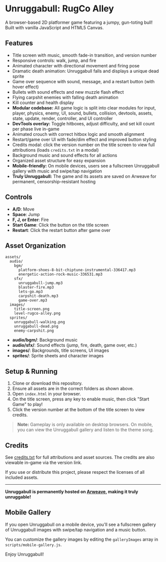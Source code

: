 # Unruggabull: RugCo Alley

A browser-based 2D platformer game featuring a jumpy, gun-toting bull! Built with vanilla JavaScript and HTML5 Canvas.

## Features
- Title screen with music, smooth fade-in transition, and version number
- Responsive controls: walk, jump, and fire
- Animated character with directional movement and firing pose
- Dramatic death animation: Unruggabull falls and displays a unique dead sprite
- Game over sequence with sound, message, and a restart button (with hover effect)
- Bullets with sound effects and new muzzle flash effect
- Flying carpshit enemies with falling death animation
- Kill counter and health display
- **Modular codebase:** All game logic is split into clear modules for input, player, physics, enemy, UI, sound, bullets, collision, devtools, assets, state, update, render, controller, and UI controller
- **DevTools overlay:** Toggle hitboxes, adjust difficulty, and set kill count per phase live in-game
- Animated crouch with correct hitbox logic and smooth alignment
- Restart/game over UI with fade/dim effect and improved button styling
- Credits modal: click the version number on the title screen to view full attributions (loads `credits.txt` in a modal)
- Background music and sound effects for all actions
- Organized asset structure for easy expansion
- **Mobile-friendly:** On mobile devices, users see a fullscreen Unruggabull gallery with music and swipe/tap navigation
- **Truly Unruggabull:** The game and its assets are saved on Arweave for permanent, censorship-resistant hosting

## Controls
- **A/D**: Move
- **Space**: Jump
- **F, J, or Enter**: Fire
- **Start Game**: Click the button on the title screen
- **Restart**: Click the restart button after game over

## Asset Organization
```
assets/
  audio/
    bgm/
      platform-shoes-8-bit-chiptune-instrumental-336417.mp3
      energetic-action-rock-music-336531.mp3
    sfx/
      unruggabull-jump.mp3
      blaster-fire.mp3
      lets-go.mp3
      carpshit-death.mp3
      game-over.mp3
  images/
    title-screen.png
    level-rugco-alley.png
  sprites/
    unruggabull-walking.png
    unruggabull-dead.png
    enemy-carpshit.png
```

- **audio/bgm/**: Background music
- **audio/sfx/**: Sound effects (jump, fire, death, game over, etc.)
- **images/**: Backgrounds, title screens, UI images
- **sprites/**: Sprite sheets and character images

## Setup & Running
1. Clone or download this repository.
2. Ensure all assets are in the correct folders as shown above.
3. Open `index.html` in your browser.
4. On the title screen, press any key to enable music, then click "Start Game" to play!
5. Click the version number at the bottom of the title screen to view credits.

> **Note:** Gameplay is only available on desktop browsers. On mobile, you can view the Unruggabull gallery and listen to the theme song.

## Credits

See [credits.txt](credits.txt) for full attributions and asset sources. The credits are also viewable in-game via the version link.

If you use or distribute this project, please respect the licenses of all included assets.

---

**Unruggabull is permanently hosted on [Arweave](https://www.arweave.org/), making it truly unruggable!**

## Mobile Gallery

If you open Unruggabull on a mobile device, you'll see a fullscreen gallery of Unruggabull images with swipe/tap navigation and a music button. 

You can customize the gallery images by editing the `galleryImages` array in `scripts/mobile-gallery.js`.

Enjoy Unruggabull!
